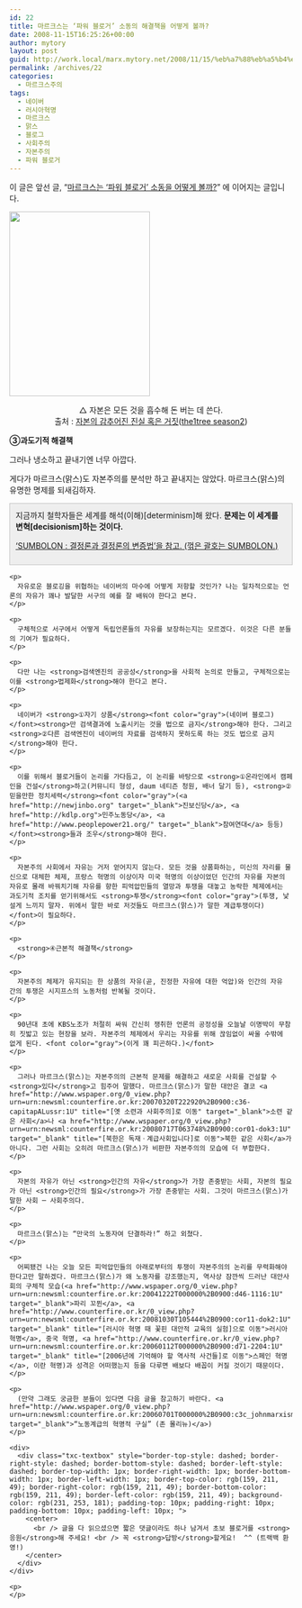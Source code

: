 ```yaml
---
id: 22
title: 마르크스는 ‘파워 블로거’ 소동의 해결책을 어떻게 볼까?
date: 2008-11-15T16:25:26+00:00
author: mytory
layout: post
guid: http://work.local/marx.mytory.net/2008/11/15/%eb%a7%88%eb%a5%b4%ed%81%ac%ec%8a%a4%eb%8a%94-%ed%8c%8c%ec%9b%8c-%eb%b8%94%eb%a1%9c%ea%b1%b0-%ec%86%8c%eb%8f%99%ec%9d%98-%ed%95%b4%ea%b2%b0%ec%b1%85%ec%9d%84-%ec%96%b4%eb%96%bb/
permalink: /archives/22
categories:
  - 마르크스주의
tags:
  - 네이버
  - 러시아혁명
  - 마르크스
  - 맑스
  - 블로그
  - 사회주의
  - 자본주의
  - 파워 블로거
---
```

이 글은 앞선 글, “<a href="http://spar2003.tistory.com/17" target="_blank" title="[http://spar2003.tistory.com/17]로 이동합니다.">마르크스는 ‘파워 블로거’ 소동을 어떻게 볼까?</a>” 에 이어지는 글입니다. 

<img src="http://work.local/marx.mytory.net/wp-content/uploads/1/491ef8d78a6b0EO.jpg" class="aligncenter" width="250" height="328" alt="" filename="hannah_humphrey.jpg" filemime="" />

<p align="center">
  △ 자본은 모든 것을 흡수해 돈 버는 데 쓴다.<br /> 출처 : <a href="http://the1tree.tistory.com/477" target="_blank" title="[http://the1tree.tistory.com/477]로 이동합니다.">자본의 감추어진 진실 혹은 거짓</a>(<a href="http://the1tree.tistory.com/" target="_blank" title="[http://the1tree.tistory.com/]로 이동합니다.">the1tree season2</a>)
</p>

**③과도기적 해결책**

그러나 냉소하고 끝내기엔 너무 아깝다.

게다가 마르크스(맑스)도 자본주의를 분석만 하고 끝내지는 않았다. 마르크스(맑스)의 유명한 명제를 되새김하자.

<div class="txc-textbox" style="border-top-style: solid; border-right-style: solid; border-bottom-style: solid; border-left-style: solid; border-top-width: 1px; border-right-width: 1px; border-bottom-width: 1px; border-left-width: 1px; border-top-color: rgb(193, 193, 193); border-right-color: rgb(193, 193, 193); border-bottom-color: rgb(193, 193, 193); border-left-color: rgb(193, 193, 193); background-color: rgb(238, 238, 238); padding-top: 10px; padding-right: 10px; padding-bottom: 10px; padding-left: 10px; ">
  지금까지 철학자들은 세계를 해석(이해)[determinism]해 왔다. <strong>문제는 이 세계를 변혁[decisionism]하는 것이다.</strong></p> 
  
  <p>
    <a href="http://sumbolon.egloos.com/3977978" target="_blank">‘SUMBOLON : 결정론과 결정론의 변증법&#8217;을 참고. (꺾은 괄호는 SUMBOLON.)</a></div> 
    
    <p>
      자유로운 블로깅을 위협하는 네이버의 마수에 어떻게 저항할 것인가? 나는 일차적으로는 언론의 자유가 꽤나 발달한 서구의 예를 잘 배워야 한다고 본다.
    </p>
    
    <p>
      구체적으로 서구에서 어떻게 독립언론들의 자유를 보장하는지는 모르겠다. 이것은 다른 분들의 기여가 필요하다.
    </p>
    
    <p>
      다만 나는 <strong>검색엔진의 공공성</strong>을 사회적 논의로 만들고, 구체적으로는 이를 <strong>법제화</strong>해야 한다고 본다.
    </p>
    
    <p>
      네이버가 <strong>①자기 상품</strong><font color="gray">(네이버 블로그)</font><strong>만 검색결과에 노출시키는 것을 법으로 금지</strong>해야 한다. 그리고 <strong>②다른 검색엔진이 네이버의 자료를 검색하지 못하도록 하는 것도 법으로 금지</strong>해야 한다.
    </p>
    
    <p>
      이를 위해서 블로거들이 논리를 가다듬고, 이 논리를 바탕으로 <strong>①온라인에서 캠페인을 건설</strong>하고(커뮤니티 형성, daum 네티즌 청원, 배너 달기 등), <strong>②믿을만한 정치세력</strong><font color="gray">(<a href="http://newjinbo.org" target="_blank">진보신당</a>, <a href="http://kdlp.org">민주노동당</a>, <a href="http://www.peoplepower21.org/" target="_blank">참여연대</a> 등등)</font><strong>들과 조우</strong>해야 한다.
    </p>
    
    <p>
      자본주의 사회에서 자유는 거저 얻어지지 않는다. 모든 것을 상품화하는, 미신의 자리를 물신으로 대체한 체제, 프랑스 혁명의 이상이자 미국 혁명의 이상이었던 인간의 자유를 자본의 자유로 몰래 바꿔치기해 자유를 향한 피억압민들의 열망과 투쟁을 대놓고 농락한 체제에서는 과도기적 조치를 얻기위해서도 <strong>투쟁</strong><font color="gray">(투쟁, 낯설게 느끼지 말자. 위에서 말한 바로 저것들도 마르크스(맑스)가 말한 계급투쟁이다)</font>이 필요하다.
    </p>
    
    <p>
      <strong>④근본적 해결책</strong>
    </p>
    
    <p>
      자본주의 체제가 유지되는 한 상품의 자유(곧, 진정한 자유에 대한 억압)와 인간의 자유 간의 투쟁은 시지프스의 노동처럼 반복될 것이다.
    </p>
    
    <p>
      90년대 초에 KBS노조가 처절히 싸워 간신히 쟁취한 언론의 공정성을 오늘날 이명박이 무참히 짓밟고 있는 현장을 보라. 자본주의 체제에서 우리는 자유를 위해 끊임없이 싸울 수밖에 없게 된다. <font color="gray">(이게 꽤 피곤하다.)</font>
    </p>
    
    <p>
      그러나 마르크스(맑스)는 자본주의의 근본적 문제를 해결하고 새로운 사회를 건설할 수 <strong>있다</strong>고 힘주어 말했다. 마르크스(맑스)가 말한 대안은 결코 <a href="http://www.wspaper.org/0_view.php?urn=urn:newsml:counterfire.or.kr:20070320T222920%2B0900:c36-capitapALussr:1U" title="[옛 소련과 사회주의]로 이동" target="_blank">소련 같은 사회</a>나 <a href="http://www.wspaper.org/0_view.php?urn=urn:newsml:counterfire.or.kr:20080717T063748%2B0900:cor01-dok3:1U" target="_blank" title="[북한은 독재ㆍ계급사회입니다]로 이동">북한 같은 사회</a>가 아니다. 그런 사회는 오히려 마르크스(맑스)가 비판한 자본주의의 모습에 더 부합한다.
    </p>
    
    <p>
      자본의 자유가 아닌 <strong>인간의 자유</strong>가 가장 존중받는 사회, 자본의 필요가 아닌 <strong>인간의 필요</strong>가 가장 존중받는 사회. 그것이 마르크스(맑스)가 말한 사회 ─ 사회주의다.
    </p>
    
    <p>
      마르크스(맑스)는 “만국의 노동자여 단결하라!” 하고 외쳤다.
    </p>
    
    <p>
      어찌됐건 나는 오늘 모든 피억압민들의 아래로부터의 투쟁이 자본주의의 논리를 무력화해야 한다고만 말하겠다. 마르크스(맑스)가 왜 노동자를 강조했는지, 역사상 잠깐씩 드러난 대안사회의 구체적 모습(<a href="http://www.wspaper.org/0_view.php?urn=urn:newsml:counterfire.or.kr:20041222T000000%2B0900:d46-1116:1U" target="_blank">파리 꼬뮌</a>, <a href="http://www.counterfire.or.kr/0_view.php?urn=urn:newsml:counterfire.or.kr:20081030T105444%2B0900:cor11-dok2:1U" target="_blank" title="[러시아 혁명 때 꽃핀 대안적 교육의 실험]으로 이동">러시아 혁명</a>, 중국 혁명, <a href="http://www.counterfire.or.kr/0_view.php?urn=urn:newsml:counterfire.or.kr:20060112T000000%2B0900:d71-2204:1U" target="_blank" title="[2006년에 기억해야 할 역사적 사건들]로 이동">스페인 혁명</a>, 이란 혁명)과 성격은 어떠했는지 등을 다루면 배보다 배꼽이 커질 것이기 때문이다.
    </p>
    
    <p>
      (만약 그래도 궁금한 분들이 있다면 다음 글을 참고하기 바란다. <a href="http://www.wspaper.org/0_view.php?urn=urn:newsml:counterfire.or.kr:20060701T000000%2B0900:c3c_johnmarxism:1U" target="_blank">“노동계급의 혁명적 구실” (존 몰리뉴)</a>)
    </p>
    
    <div>
      <div class="txc-textbox" style="border-top-style: dashed; border-right-style: dashed; border-bottom-style: dashed; border-left-style: dashed; border-top-width: 1px; border-right-width: 1px; border-bottom-width: 1px; border-left-width: 1px; border-top-color: rgb(159, 211, 49); border-right-color: rgb(159, 211, 49); border-bottom-color: rgb(159, 211, 49); border-left-color: rgb(159, 211, 49); background-color: rgb(231, 253, 181); padding-top: 10px; padding-right: 10px; padding-bottom: 10px; padding-left: 10px; ">
        <center>
          <br /> 글을 다 읽으셨으면 짧은 댓글이라도 하나 남겨서 초보 블로거를 <strong>응원</strong>해 주세요! <br /> 꼭 <strong>답방</strong>할게요!  ^^ (트랙백 환영!)
        </center>
      </div>
    </div>
    
    <p>
    </p>